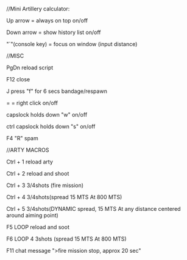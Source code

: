 //Mini Artillery calculator:

Up arrow = always on top on/off

Down arrow = show history list on/off

"`"(console key) = focus on window (input distance)

//MISC

PgDn reload script

F12 close

J press "f" for 6 secs bandage/respawn

= = right click on/off

capslock holds down "w" on/off

ctrl capslock holds down "s" on/off

F4 "R" spam

//ARTY MACROS

Ctrl + 1 reload arty

Ctrl + 2 reload and shoot

Ctrl + 3 3/4shots (fire mission)

Ctrl + 4 3/4shots(spread 15 MTS At 800 MTS)

Ctrl + 5 3/4shots(DYNAMIC spread, 15 MTS At any distance centered around aiming point)

F5 LOOP reload and soot

F6 LOOP 4 3shots (spread 15 MTS At 800 MTS)

F11 chat message ">fire mission stop, approx 20 sec"

